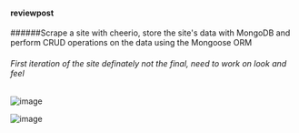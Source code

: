 #### reviewpost

######Scrape a site with cheerio, store the site's data with MongoDB and perform CRUD operations on the data using the Mongoose ORM

###### First iteration of the site definately not the final, need to work on look and feel
![image](https://cloud.githubusercontent.com/assets/18251657/23932934/76a95212-0911-11e7-9e62-ee1b6370eba4.png)

![image](https://cloud.githubusercontent.com/assets/18251657/23980875/fb80807e-09d8-11e7-9315-11efee8d268f.png)
